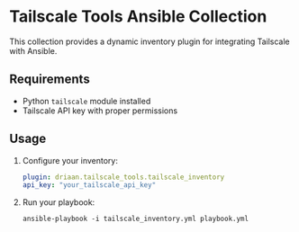 # Tailscale Tools Ansible Collection

This collection provides a dynamic inventory plugin for integrating Tailscale with Ansible.

## Requirements
- Python `tailscale` module installed
- Tailscale API key with proper permissions

## Usage
1. Configure your inventory:
   ```yaml
   plugin: driaan.tailscale_tools.tailscale_inventory
   api_key: "your_tailscale_api_key"
    ```

2. Run your playbook:
   ```shell
   ansible-playbook -i tailscale_inventory.yml playbook.yml
   ```